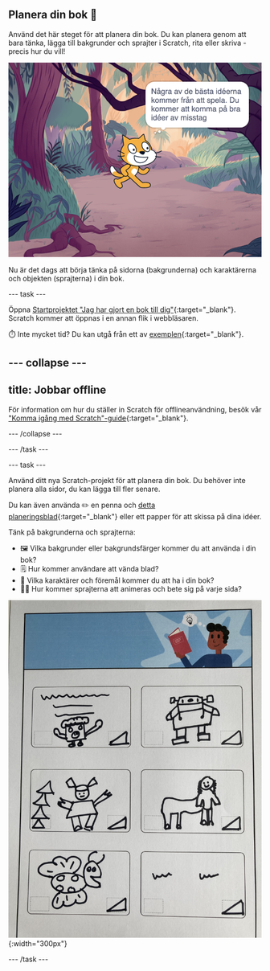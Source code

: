 ## Planera din bok 📔

Använd det här steget för att planera din bok. Du kan planera genom att bara tänka, lägga till bakgrunder och sprajter i Scratch, rita eller skriva - precis hur du vill!

![Scenen visar en sprajt som tänker, "Några av de bästa idéerna kommer från att spela. Du kommer att hitta bra idéer av en slump."](images/best-ideas.png)

Nu är det dags att börja tänka på sidorna (bakgrunderna) och karaktärerna och objekten (sprajterna) i din bok.

--- task ---

Öppna [Startprojektet "Jag har gjort en bok till dig"](https://scratch.mit.edu/projects/582223042/editor){:target="_blank"}. Scratch kommer att öppnas i en annan flik i webbläsaren.

⏱️ Inte mycket tid? Du kan utgå från ett av [exemplen](https://scratch.mit.edu/studios/29082370){:target="_blank"}.

--- collapse ---
---
title: Jobbar offline
---

För information om hur du ställer in Scratch för offlineanvändning, besök vår ["Komma igång med Scratch"-guide](https://projects.raspberrypi.org/sv-SE/projects/getting-started-scratch){:target="_blank"}.

--- /collapse ---

--- /task ---

--- task ---

Använd ditt nya Scratch-projekt för att planera din bok. Du behöver inte planera alla sidor, du kan lägga till fler senare.

Du kan även använda ✏️ en penna och [detta planeringsblad](resources/i-made-a-book-worksheet.pdf){:target="_blank"} eller ett papper för att skissa på dina idéer.

Tänk på bakgrunderna och sprajterna:
- 🖼️ Vilka bakgrunder eller bakgrundsfärger kommer du att använda i din bok?
- 🗒️ Hur kommer användare att vända blad?
- 🦁 Vilka karaktärer och föremål kommer du att ha i din bok?
- 🏃‍♀️ Hur kommer sprajterna att animeras och bete sig på varje sida?

![Ett exempel på det nedladdningsbara planeringsbladet ifyllt av ett barn. Handritade mönster fyller de sex rektanglarna på sidan.](images/design-example.jpg){:width="300px"}

--- /task ---
